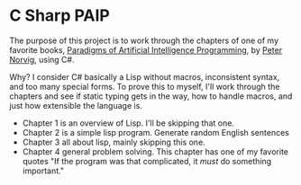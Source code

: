 C Sharp PAIP
============

The purpose of this project is to work through the chapters of one of my
favorite books, [Paradigms of Artificial Intelligence Programming](http://norvig.com/paip.html),
by [Peter Norvig](http://norvig.com/), using C#.

Why?  I consider C# basically a Lisp without macros, inconsistent syntax, and
too many special forms.  To prove this to myself, I'll work through the
chapters and see if static typing gets in the way, how to handle macros, and
just how extensible the language is.

- Chapter 1 is an overview of Lisp.  I'll be skipping that one.
- Chapter 2 is a simple lisp program.  Generate random English sentences 
- Chapter 3 all about lisp, mainly skipping this one.
- Chapter 4 general problem solving.  This chapter has one of my favorite quotes "If the program was that complicated, it *must* do something important." 
